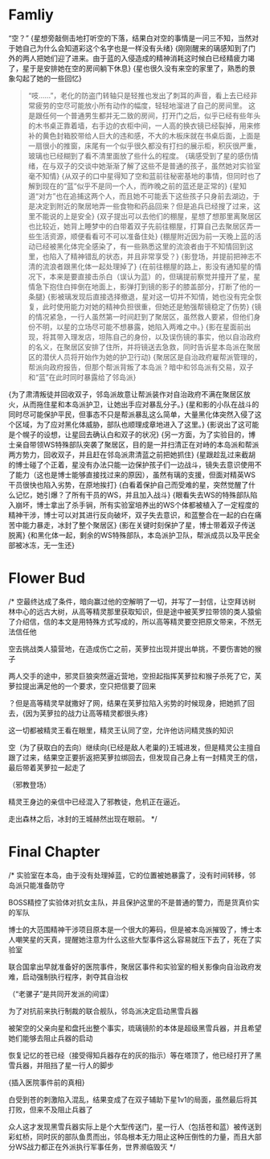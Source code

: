 
# Famliy

“空？”
{星想旁敲侧击地打听空的下落，结果白对空的事情是一问三不知，当然对于她自己为什么会知道彩这个名字也是一样没有头绪}
{刚刚醒来的璃感知到了门外的两人把她们迎了进来。由于蓝的入侵造成的精神消耗这时候白已经精疲力竭了，星于是安排她在空的房间躺下休息}
{星也很久没有来空的家里了，熟悉的景象勾起了她的一些回忆}
> “吱……”，老化的防盗门转轴只是轻推也发出了刺耳的声音，看上去已经非常疲劳的空尽可能放小所有动作的幅度，轻轻地溜进了自己的房间里。 这是跟任何一个普通男生都并无二致的房间，打开门之后，似乎已经有些年头的木书桌正靠着墙，右手边的衣柜中间，一人高的换衣镜已经裂掉，用来修补的黄色封箱胶带给人巨大的违和感，不大的木板床就在书桌后面，上面是一扇很小的推窗，床尾有一个似乎很久都没有打扫的展示柜，积灰很严重，玻璃也已经糊到了看不清里面放了些什么的程度。
{璃感受到了星的感伤情绪，在与双子的交谈中她渐渐了解了这些不是普通的孩子，虽然她对实验室毫不知情}
{从双子的口中星得知了空和蓝前往秘密基地的事情，但同时也了解到现在的“蓝”似乎不是同一个人，而昨晚之前的蓝还是正常的}
{星知道“对方”也在追捕这两个人，而且她不可能丢下这些孩子只身前去湖边，于是决定到附近的聚居地弄一些食物和药品回来？但是追兵已经搜了过来，这里不能说的上是安全}
{双子提出可以去他们的棚屋，星想了想那里离聚居区也比较近，她背上睡梦中的白带着双子先前往棚屋，打算自己去聚居区弄一些生活资源，顺便看看可不可以准备住处}
{棚屋附近因为前一天晚上蓝的活动已经被黑化体完全感染了，有一些熟悉这里的流浪者由于不知情回到这里，也陷入了精神错乱的状态，并且非常享受？}
{影登场，并提前把神志不清的流浪者跟黑化体一起处理掉了}
{在前往棚屋的路上，影没有通知星的情况下，本来是要直接击杀白（误认为蓝）的，但璃提前察觉并撞开了星，星情急下抱住白摔倒在地面上，影弹打到镜的影子的膝盖部分，打断了他的一条腿}
{影被璃发现后直接选择撤退，星对这一切并不知情，她也没有完全恢复，此时使用能力对她的精神负担很重，但她还是勉强帮镜稳定了伤势}
{镜的情况紧急，一行人虽然第一时间赶到了聚居区，虽然救人要紧，但他们身份不明，以星的立场尽可能不想暴露，她陷入两难之中。}
{影在星面前出现，将其带入理发店，坦陈自己的身份，以及误伤镜的事实，他以自治政府的名义，在聚居区安排了住所，并将镜送去急救，同时告诉星本岛派在聚居区的潜伏人员将开始作为她的护卫行动}
{聚居区是自治政府雇帮派管理的，帮派向政府报告，但那个帮派背叛了本岛派？暗中和邻岛派有交易，双子和“蓝”在此时同时暴露给了邻岛派}

{为了肃清叛徒并回收双子，邻岛派故意让帮派装作对自治政府不满在聚居区放火，从而拖住星和本岛派护卫，让她出手应对暴乱分子。}
{星和影的小队在战斗的同时尽可能保护平民，但事态不只是帮派暴乱这么简单，大量黑化体突然入侵了这个区域，为了应对黑化体威胁，部队也顺理成章地进入了这里。}
{影说出了这可能是个幌子的设想，让星回去确认白和双子的状况}
{另一方面，为了实验目的，博士亲自带领WS特殊部队突袭了聚居区，目的是一并扫清正在对峙的本岛派和帮派两方势力，回收双子，并且赶在邻岛派肃清蓝之前把她抓住}
{星跟趁乱过来截胡的博士碰了个正着，星没有办法只能一边保护孩子们一边战斗，镜失去意识使用不了能力（这也是博士能够直接找过来的原因），虽然有璃的支援，但面对精英WS干员很快也陷入劣势，在原地挨打}
{白看着保护自己而受难的星，突然觉醒了什么记忆，她引爆？了所有干员的WS，并且加入战斗}
{眼看失去WS的特殊部队陷入崩坏，博士拿出了杀手锏，所有实验室培养出的WS个体都被植入了一定程度的精神干涉，博士可以对其进行反向破坏，双子失去意识，和蓝整合在一起的白在痛苦中能力暴走，冰封了整个聚居区}
{影在关键时刻保护了星，博士带着双子传送脱离}
{和黑化体一起，剩余的WS特殊部队，本岛派护卫队，帮派成员以及平民全部被冰冻，无一生还}

# Flower Bud

/*
空最终达成了条件，暗向赢过他的空解明了一切，并写了一封信，让空拜访树林中心的远古大树，从高等精灵那里获取知识，但是途中被芙罗拉带领的类人猿偷了介绍信，信的本文是用特殊方式写成的，所以高等精灵要空把原文带来，不然无法信任他

空去挑战类人猿营地，在造成伤亡之前，芙萝拉出现并提出单挑，不要伤害她的猴子

两人交手的途中，邪灵巨狼突然逼近营地，空担起指挥芙萝拉和猴子杀死了它，芙萝拉提出满足他的一个要求，空只把信要了回来

？但是高等精灵早就撒好了网，结果在芙萝拉陷入劣势的时候现身，把她抓了回去，{因为芙萝拉的战力让高等精灵都很头疼}

这一切都被精灵王看在眼里，精灵王认同了空，允许他访问精灵族的知识

空（为了获取白的去向）继续向{已经是敌人老巢的}王城进发，但是精灵公主擅自跟了过来，结果空正要折返把芙萝拉绑回去，但发现自己身上有一封精灵王的信，最后带着芙萝拉一起走了

（邪教登场）

精灵王身边的亲信中已经混入了邪教徒，危机正在逼近。

走出森林之后，冰封的王城赫然出现在眼前。
*/

# Final Chapter

/*
实验室在本岛，由于没有处理掉蓝，它的位置被她暴露了，没有时间转移，邻岛派只能准备防守

BOSS精控了实验体对抗女主队，并且保护这里的不是普通的警力，而是货真价实的军队

博士的大范围精神干涉项目原本是一个很大的筹码，但是被本岛派摧毁了，博士本人嘲笑星的天真，提醒她注意为什么这些大型事件这么容易就压下去了，死在了实验室

联合国拿出早就准备好的医院事件，聚居区事件和实验室的相关影像向自治政府发难，启动强制执行程序，剥夺其自治权

（“老骡子”是共同开发派的间谍）

为了对抗前来执行制裁的联合舰队，邻岛派决定启动黑雪兵器

被架空的父亲向星和盘托出整个事实，琉璃镜阶的本体是超级黑雪兵器，并且希望她们能够去阻止兵器的启动

恢复记忆的苍已经（接受得知兵器存在的灰的指示）等在塔顶了，他已经打开了黑雪兵器，并阻挡了星一行人的脚步

{插入医院事件前的真相}

白受到苍的刺激陷入混乱，结果变成了在双子辅助下星1v1的局面，虽然最后将其打败，但来不及阻止兵器了

众人这才发现黑雪兵器实际上是个大型传送门，星一行人（包括苍和蓝）被传送到彩虹桥，同时灰的部队鱼贯而出，邻岛根本无力阻止这种压倒性的力量，而且大部分WS战力都正在外派执行军事任务，世界濒临毁灭
*/
